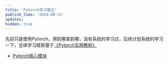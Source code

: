 ```yaml
---
title: 'Pytorch学习笔记'
publish_time: '2024-08-11'
updates:
hidden: true
---
```


先前只是使用Pytorch，用到哪查到哪，没有系统的学习过，后续计划系统的学习一下，总体学习框架基于[《Pytorch实用教程》](https://github.com/TingsongYu/PyTorch-Tutorial-2nd)

- [Pytorch核心模块](./核心结构.md)

